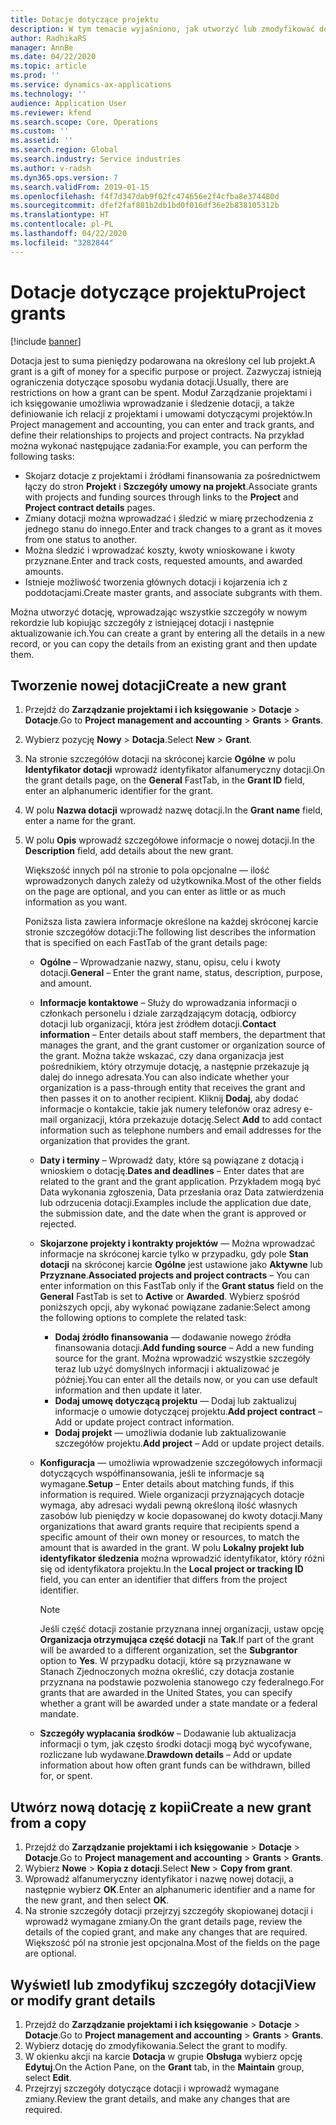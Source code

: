 ```yaml
---
title: Dotacje dotyczące projektu
description: W tym temacie wyjaśniono, jak utworzyć lub zmodyfikować dotację.
author: RadhikaRS
manager: AnnBe
ms.date: 04/22/2020
ms.topic: article
ms.prod: ''
ms.service: dynamics-ax-applications
ms.technology: ''
audience: Application User
ms.reviewer: kfend
ms.search.scope: Core, Operations
ms.custom: ''
ms.assetid: ''
ms.search.region: Global
ms.search.industry: Service industries
ms.author: v-radsh
ms.dyn365.ops.version: 7
ms.search.validFrom: 2019-01-15
ms.openlocfilehash: f4f7d347dab9f02fc474656e2f4cfba8e374480d
ms.sourcegitcommit: dfef2faf881b2db1bd0f016df36e2b838105312b
ms.translationtype: HT
ms.contentlocale: pl-PL
ms.lasthandoff: 04/22/2020
ms.locfileid: "3282844"
---
```

# <a name="project-grants"></a><span data-ttu-id="7b155-103">Dotacje dotyczące projektu</span><span class="sxs-lookup"><span data-stu-id="7b155-103">Project grants</span></span>

[!include [banner](../includes/banner.md)]

<span data-ttu-id="7b155-104">Dotacja jest to suma pieniędzy podarowana na określony cel lub projekt.</span><span class="sxs-lookup"><span data-stu-id="7b155-104">A grant is a gift of money for a specific purpose or project.</span></span> <span data-ttu-id="7b155-105">Zazwyczaj istnieją ograniczenia dotyczące sposobu wydania dotacji.</span><span class="sxs-lookup"><span data-stu-id="7b155-105">Usually, there are restrictions on how a grant can be spent.</span></span> <span data-ttu-id="7b155-106">Moduł Zarządzanie projektami i ich księgowanie umożliwia wprowadzanie i śledzenie dotacji, a także definiowanie ich relacji z projektami i umowami dotyczącymi projektów.</span><span class="sxs-lookup"><span data-stu-id="7b155-106">In Project management and accounting, you can enter and track grants, and define their relationships to projects and project contracts.</span></span> <span data-ttu-id="7b155-107">Na przykład można wykonać następujące zadania:</span><span class="sxs-lookup"><span data-stu-id="7b155-107">For example, you can perform the following tasks:</span></span>

- <span data-ttu-id="7b155-108">Skojarz dotacje z projektami i źródłami finansowania za pośrednictwem łączy do stron **Projekt** i **Szczegóły umowy na projekt**.</span><span class="sxs-lookup"><span data-stu-id="7b155-108">Associate grants with projects and funding sources through links to the **Project** and **Project contract details** pages.</span></span>
- <span data-ttu-id="7b155-109">Zmiany dotacji można wprowadzać i śledzić w miarę przechodzenia z jednego stanu do innego.</span><span class="sxs-lookup"><span data-stu-id="7b155-109">Enter and track changes to a grant as it moves from one status to another.</span></span>
- <span data-ttu-id="7b155-110">Można śledzić i wprowadzać koszty, kwoty wnioskowane i kwoty przyznane.</span><span class="sxs-lookup"><span data-stu-id="7b155-110">Enter and track costs, requested amounts, and awarded amounts.</span></span>
- <span data-ttu-id="7b155-111">Istnieje możliwość tworzenia głównych dotacji i kojarzenia ich z poddotacjami.</span><span class="sxs-lookup"><span data-stu-id="7b155-111">Create master grants, and associate subgrants with them.</span></span>

<span data-ttu-id="7b155-112">Można utworzyć dotację, wprowadzając wszystkie szczegóły w nowym rekordzie lub kopiując szczegóły z istniejącej dotacji i następnie aktualizowanie ich.</span><span class="sxs-lookup"><span data-stu-id="7b155-112">You can create a grant by entering all the details in a new record, or you can copy the details from an existing grant and then update them.</span></span>

## <a name="create-a-new-grant"></a><span data-ttu-id="7b155-113">Tworzenie nowej dotacji</span><span class="sxs-lookup"><span data-stu-id="7b155-113">Create a new grant</span></span>

1. <span data-ttu-id="7b155-114">Przejdź do **Zarządzanie projektami i ich księgowanie** \> **Dotacje** \> **Dotacje**.</span><span class="sxs-lookup"><span data-stu-id="7b155-114">Go to **Project management and accounting** \> **Grants** \> **Grants**.</span></span>
2. <span data-ttu-id="7b155-115">Wybierz pozycję **Nowy** \> **Dotacja**.</span><span class="sxs-lookup"><span data-stu-id="7b155-115">Select **New** \> **Grant**.</span></span>
3. <span data-ttu-id="7b155-116">Na stronie szczegółów dotacji na skróconej karcie **Ogólne** w polu **Identyfikator dotacji** wprowadź identyfikator alfanumeryczny dotacji.</span><span class="sxs-lookup"><span data-stu-id="7b155-116">On the grant details page, on the **General** FastTab, in the **Grant ID** field, enter an alphanumeric identifier for the grant.</span></span>
4. <span data-ttu-id="7b155-117">W polu **Nazwa dotacji** wprowadź nazwę dotacji.</span><span class="sxs-lookup"><span data-stu-id="7b155-117">In the **Grant name** field, enter a name for the grant.</span></span>
5. <span data-ttu-id="7b155-118">W polu **Opis** wprowadź szczegółowe informacje o nowej dotacji.</span><span class="sxs-lookup"><span data-stu-id="7b155-118">In the **Description** field, add details about the new grant.</span></span>

    <span data-ttu-id="7b155-119">Większość innych pól na stronie to pola opcjonalne — ilość wprowadzonych danych zależy od użytkownika.</span><span class="sxs-lookup"><span data-stu-id="7b155-119">Most of the other fields on the page are optional, and you can enter as little or as much information as you want.</span></span>

    <span data-ttu-id="7b155-120">Poniższa lista zawiera informacje określone na każdej skróconej karcie stronie szczegółów dotacji:</span><span class="sxs-lookup"><span data-stu-id="7b155-120">The following list describes the information that is specified on each FastTab of the grant details page:</span></span>

    - <span data-ttu-id="7b155-121">**Ogólne** – Wprowadzanie nazwy, stanu, opisu, celu i kwoty dotacji.</span><span class="sxs-lookup"><span data-stu-id="7b155-121">**General** – Enter the grant name, status, description, purpose, and amount.</span></span>
    - <span data-ttu-id="7b155-122">**Informacje kontaktowe** – Służy do wprowadzania informacji o członkach personelu i dziale zarządzającym dotacją, odbiorcy dotacji lub organizacji, która jest źródłem dotacji.</span><span class="sxs-lookup"><span data-stu-id="7b155-122">**Contact information** – Enter details about staff members, the department that manages the grant, and the grant customer or organization source of the grant.</span></span> <span data-ttu-id="7b155-123">Można także wskazać, czy dana organizacja jest pośrednikiem, który otrzymuje dotację, a następnie przekazuje ją dalej do innego adresata.</span><span class="sxs-lookup"><span data-stu-id="7b155-123">You can also indicate whether your organization is a pass-through entity that receives the grant and then passes it on to another recipient.</span></span> <span data-ttu-id="7b155-124">Kliknij **Dodaj**, aby dodać informacje o kontakcie, takie jak numery telefonów oraz adresy e-mail organizacji, która przekazuje dotację.</span><span class="sxs-lookup"><span data-stu-id="7b155-124">Select **Add** to add contact information such as telephone numbers and email addresses for the organization that provides the grant.</span></span>
    - <span data-ttu-id="7b155-125">**Daty i terminy** – Wprowadź daty, które są powiązane z dotacją i wnioskiem o dotację.</span><span class="sxs-lookup"><span data-stu-id="7b155-125">**Dates and deadlines** – Enter dates that are related to the grant and the grant application.</span></span> <span data-ttu-id="7b155-126">Przykładem mogą być Data wykonania zgłoszenia, Data przesłania oraz Data zatwierdzenia lub odrzucenia dotacji.</span><span class="sxs-lookup"><span data-stu-id="7b155-126">Examples include the application due date, the submission date, and the date when the grant is approved or rejected.</span></span>
    - <span data-ttu-id="7b155-127">**Skojarzone projekty i kontrakty projektów** — Można wprowadzać informacje na skróconej karcie tylko w przypadku, gdy pole **Stan dotacji** na skróconej karcie **Ogólne** jest ustawione jako **Aktywne** lub **Przyznane**.</span><span class="sxs-lookup"><span data-stu-id="7b155-127">**Associated projects and project contracts** – You can enter information on this FastTab only if the **Grant status** field on the **General** FastTab is set to **Active** or **Awarded**.</span></span> <span data-ttu-id="7b155-128">Wybierz spośród poniższych opcji, aby wykonać powiązane zadanie:</span><span class="sxs-lookup"><span data-stu-id="7b155-128">Select among the following options to complete the related task:</span></span>

        - <span data-ttu-id="7b155-129">**Dodaj źródło finansowania** — dodawanie nowego źródła finansowania dotacji.</span><span class="sxs-lookup"><span data-stu-id="7b155-129">**Add funding source** – Add a new funding source for the grant.</span></span> <span data-ttu-id="7b155-130">Można wprowadzić wszystkie szczegóły teraz lub użyć domyślnych informacji i aktualizować je później.</span><span class="sxs-lookup"><span data-stu-id="7b155-130">You can enter all the details now, or you can use default information and then update it later.</span></span>
        - <span data-ttu-id="7b155-131">**Dodaj umowę dotyczącą projektu** — Dodaj lub zaktualizuj informacje o umowie dotyczącej projektu.</span><span class="sxs-lookup"><span data-stu-id="7b155-131">**Add project contract** – Add or update project contract information.</span></span>
        - <span data-ttu-id="7b155-132">**Dodaj projekt** — umożliwia dodanie lub zaktualizowanie szczegółów projektu.</span><span class="sxs-lookup"><span data-stu-id="7b155-132">**Add project** – Add or update project details.</span></span>

    - <span data-ttu-id="7b155-133">**Konfiguracja** — umożliwia wprowadzenie szczegółowych informacji dotyczących współfinansowania, jeśli te informacje są wymagane.</span><span class="sxs-lookup"><span data-stu-id="7b155-133">**Setup** – Enter details about matching funds, if this information is required.</span></span> <span data-ttu-id="7b155-134">Wiele organizacji przyznających dotacje wymaga, aby adresaci wydali pewną określoną ilość własnych zasobów lub pieniędzy w kocie dopasowanej do kwoty dotacji.</span><span class="sxs-lookup"><span data-stu-id="7b155-134">Many organizations that award grants require that recipients spend a specific amount of their own money or resources, to match the amount that is awarded in the grant.</span></span> <span data-ttu-id="7b155-135">W polu **Lokalny projekt lub identyfikator śledzenia** można wprowadzić identyfikator, który różni się od identyfikatora projektu.</span><span class="sxs-lookup"><span data-stu-id="7b155-135">In the **Local project or tracking ID** field, you can enter an identifier that differs from the project identifier.</span></span>

        > [!NOTE]
        > <span data-ttu-id="7b155-136">Jeśli część dotacji zostanie przyznana innej organizacji, ustaw opcję **Organizacja otrzymująca część dotacji** na **Tak**.</span><span class="sxs-lookup"><span data-stu-id="7b155-136">If part of the grant will be awarded to a different organization, set the **Subgrantor** option to **Yes**.</span></span> <span data-ttu-id="7b155-137">W przypadku dotacji, które są przyznawane w Stanach Zjednoczonych można określić, czy dotacja zostanie przyznana na podstawie pozwolenia stanowego czy federalnego.</span><span class="sxs-lookup"><span data-stu-id="7b155-137">For grants that are awarded in the United States, you can specify whether a grant will be awarded under a state mandate or a federal mandate.</span></span>

    - <span data-ttu-id="7b155-138">**Szczegóły wypłacania środków** – Dodawanie lub aktualizacja informacji o tym, jak często środki dotacji mogą być wycofywane, rozliczane lub wydawane.</span><span class="sxs-lookup"><span data-stu-id="7b155-138">**Drawdown details** – Add or update information about how often grant funds can be withdrawn, billed for, or spent.</span></span>

## <a name="create-a-new-grant-from-a-copy"></a><span data-ttu-id="7b155-139">Utwórz nową dotację z kopii</span><span class="sxs-lookup"><span data-stu-id="7b155-139">Create a new grant from a copy</span></span>

1. <span data-ttu-id="7b155-140">Przejdź do **Zarządzanie projektami i ich księgowanie** \> **Dotacje** \> **Dotacje**.</span><span class="sxs-lookup"><span data-stu-id="7b155-140">Go to **Project management and accounting** \> **Grants** \> **Grants**.</span></span>
2. <span data-ttu-id="7b155-141">Wybierz **Nowe** \> **Kopia z dotacji**.</span><span class="sxs-lookup"><span data-stu-id="7b155-141">Select **New** \> **Copy from grant**.</span></span>
3. <span data-ttu-id="7b155-142">Wprowadź alfanumeryczny identyfikator i nazwę nowej dotacji, a następnie wybierz **OK**.</span><span class="sxs-lookup"><span data-stu-id="7b155-142">Enter an alphanumeric identifier and a name for the new grant, and then select **OK**.</span></span>
4. <span data-ttu-id="7b155-143">Na stronie szczegóły dotacji przejrzyj szczegóły skopiowanej dotacji i wprowadź wymagane zmiany.</span><span class="sxs-lookup"><span data-stu-id="7b155-143">On the grant details page, review the details of the copied grant, and make any changes that are required.</span></span> <span data-ttu-id="7b155-144">Większość pól na stronie jest opcjonalna.</span><span class="sxs-lookup"><span data-stu-id="7b155-144">Most of the fields on the page are optional.</span></span>

## <a name="view-or-modify-grant-details"></a><span data-ttu-id="7b155-145">Wyświetl lub zmodyfikuj szczegóły dotacji</span><span class="sxs-lookup"><span data-stu-id="7b155-145">View or modify grant details</span></span>

1. <span data-ttu-id="7b155-146">Przejdź do **Zarządzanie projektami i ich księgowanie** \> **Dotacje** \> **Dotacje**.</span><span class="sxs-lookup"><span data-stu-id="7b155-146">Go to **Project management and accounting** \> **Grants** \> **Grants**.</span></span>
2. <span data-ttu-id="7b155-147">Wybierz dotację do zmodyfikowania.</span><span class="sxs-lookup"><span data-stu-id="7b155-147">Select the grant to modify.</span></span>
3. <span data-ttu-id="7b155-148">W okienku akcji na karcie **Dotacja** w grupie **Obsługa** wybierz opcję **Edytuj**.</span><span class="sxs-lookup"><span data-stu-id="7b155-148">On the Action Pane, on the **Grant** tab, in the **Maintain** group, select **Edit**.</span></span>
4. <span data-ttu-id="7b155-149">Przejrzyj szczegóły dotyczące dotacji i wprowadź wymagane zmiany.</span><span class="sxs-lookup"><span data-stu-id="7b155-149">Review the grant details, and make any changes that are required.</span></span>

